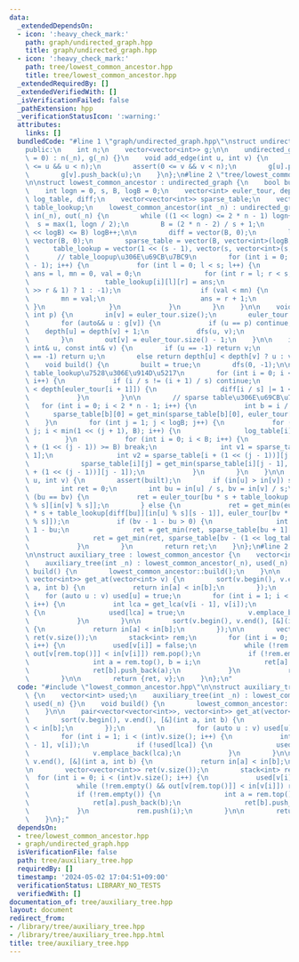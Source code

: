 ```yaml
---
data:
  _extendedDependsOn:
  - icon: ':heavy_check_mark:'
    path: graph/undirected_graph.hpp
    title: graph/undirected_graph.hpp
  - icon: ':heavy_check_mark:'
    path: tree/lowest_common_ancestor.hpp
    title: tree/lowest_common_ancestor.hpp
  _extendedRequiredBy: []
  _extendedVerifiedWith: []
  _isVerificationFailed: false
  _pathExtension: hpp
  _verificationStatusIcon: ':warning:'
  attributes:
    links: []
  bundledCode: "#line 1 \"graph/undirected_graph.hpp\"\nstruct undirected_graph {\n\
    public:\n    int n;\n    vector<vector<int>> g;\n\n    undirected_graph(int _n\
    \ = 0) : n(_n), g(_n) {}\n    void add_edge(int u, int v) {\n        assert(0\
    \ <= u && u < n);\n        assert(0 <= v && v < n);\n        g[u].push_back(v);\n\
    \        g[v].push_back(u);\n    }\n};\n#line 2 \"tree/lowest_common_ancestor.hpp\"\
    \n\nstruct lowest_common_ancestor : undirected_graph {\n    bool built = false;\n\
    \    int logn = 0, s, B, logB = 0;\n    vector<int> euler_tour, depth, in, out,\
    \ log_table, diff;\n    vector<vector<int>> sparse_table;\n    vector<vector<vector<int>>>\
    \ table_lookup;\n    lowest_common_ancestor(int _n) : undirected_graph(_n), depth(_n),\
    \ in(_n), out(_n) {\n        while ((1 << logn) <= 2 * n - 1) logn++;\n      \
    \  s = max(1, logn / 2);\n        B = (2 * n - 2) / s + 1;\n        while ((1\
    \ << logB) <= B) logB++;\n\n        diff = vector(B, 0);\n        log_table =\
    \ vector(B, 0);\n        sparse_table = vector(B, vector<int>(logB, -1));\n  \
    \      table_lookup = vector(1 << (s - 1), vector(s, vector<int>(s, -1)));\n \
    \       // table_loopup\u306E\u69CB\u7BC9\n        for (int i = 0; i < 1 << (s\
    \ - 1); i++) {\n            for (int l = 0; l < s; l++) {\n                int\
    \ ans = l, mn = 0, val = 0;\n                for (int r = l; r < s; r++) {\n \
    \                   table_lookup[i][l][r] = ans;\n                    val += ((i\
    \ >> r & 1) ? 1 : -1);\n                    if (val < mn) {\n                \
    \        mn = val;\n                        ans = r + 1;\n                   \
    \ }\n                }\n            }\n        }\n    }\n\n    void dfs(int v,\
    \ int p) {\n        in[v] = euler_tour.size();\n        euler_tour.emplace_back(v);\n\
    \        for (auto&& u : g[v]) {\n            if (u == p) continue;\n        \
    \    depth[u] = depth[v] + 1;\n            dfs(u, v);\n            euler_tour.emplace_back(v);\n\
    \        }\n        out[v] = euler_tour.size() - 1;\n    }\n\n    int get_min(const\
    \ int& u, const int& v) {\n        if (u == -1) return v;\n        else if (v\
    \ == -1) return u;\n        else return depth[u] < depth[v] ? u : v;\n    }\n\n\
    \    void build() {\n        built = true;\n        dfs(0, -1);\n\n        //\
    \ table_lookup\u7528\u306E\u914D\u5217\n        for (int i = 0; i < 2 * n - 2;\
    \ i++) {\n            if (i / s != (i + 1) / s) continue;\n            if (depth[euler_tour[i]]\
    \ < depth[euler_tour[i + 1]]) {\n                diff[i / s] |= 1 << (i % s);\n\
    \            }\n        }\n\n        // sparse table\u306E\u69CB\u7BC9\n     \
    \   for (int i = 0; i < 2 * n - 1; i++) {\n            int b = i / s;\n      \
    \      sparse_table[b][0] = get_min(sparse_table[b][0], euler_tour[i]);\n    \
    \    }\n        for (int j = 1; j < logB; j++) {\n            for (int i = 1 <<\
    \ j; i < min(1 << (j + 1), B); i++) {\n                log_table[i] = j;\n   \
    \         }\n            for (int i = 0; i < B; i++) {\n                if (i\
    \ + (1 << (j - 1)) >= B) break;\n                int v1 = sparse_table[i][j -\
    \ 1];\n                int v2 = sparse_table[i + (1 << (j - 1))][j - 1];\n   \
    \             sparse_table[i][j] = get_min(sparse_table[i][j - 1], sparse_table[i\
    \ + (1 << (j - 1))][j - 1]);\n            }\n        }\n    }\n\n    int get_lca(int\
    \ u, int v) {\n        assert(built);\n        if (in[u] > in[v]) swap(u, v);\n\
    \        int ret = 0;\n        int bu = in[u] / s, bv = in[v] / s;\n        if\
    \ (bu == bv) {\n            ret = euler_tour[bu * s + table_lookup[diff[bu]][in[u]\
    \ % s][in[v] % s]];\n        } else {\n            ret = get_min(euler_tour[bu\
    \ * s + table_lookup[diff[bu]][in[u] % s][s - 1]], euler_tour[bv * s + table_lookup[diff[bv]][0][in[v]\
    \ % s]]);\n            if (bv - 1 - bu > 0) {\n                int len = bv -\
    \ 1 - bu;\n                ret = get_min(ret, sparse_table[bu + 1][log_table[len]]);\n\
    \                ret = get_min(ret, sparse_table[bv - (1 << log_table[len])][log_table[len]]);\n\
    \            }\n        }\n        return ret;\n    }\n};\n#line 2 \"tree/auxiliary_tree.hpp\"\
    \n\nstruct auxiliary_tree : lowest_common_ancestor {\n    vector<int> used;\n\
    \    auxiliary_tree(int _n) : lowest_common_ancestor(_n), used(_n) {}\n    void\
    \ build() {\n        lowest_common_ancestor::build();\n    }\n\n    pair<vector<vector<int>>,\
    \ vector<int>> get_at(vector<int> v) {\n        sort(v.begin(), v.end(), [&](int\
    \ a, int b) {\n            return in[a] < in[b];\n        });\n        \n    \
    \    for (auto u : v) used[u] = true;\n        for (int i = 1; i < (int)v.size();\
    \ i++) {\n            int lca = get_lca(v[i - 1], v[i]);\n            if (!used[lca])\
    \ {\n                used[lca] = true;\n                v.emplace_back(lca);\n\
    \            }\n        }\n\n        sort(v.begin(), v.end(), [&](int a, int b)\
    \ {\n            return in[a] < in[b];\n        });\n\n        vector<vector<int>>\
    \ ret(v.size());\n        stack<int> rem;\n        for (int i = 0; i < (int)v.size();\
    \ i++) {\n            used[v[i]] = false;\n            while (!rem.empty() &&\
    \ out[v[rem.top()]] < in[v[i]]) rem.pop();\n            if (!rem.empty()) {\n\
    \                int a = rem.top(), b = i;\n                ret[a].push_back(b);\n\
    \                ret[b].push_back(a);\n            }\n            rem.push(i);\n\
    \        }\n\n        return {ret, v};\n    }\n};\n"
  code: "#include \"lowest_common_ancestor.hpp\"\n\nstruct auxiliary_tree : lowest_common_ancestor\
    \ {\n    vector<int> used;\n    auxiliary_tree(int _n) : lowest_common_ancestor(_n),\
    \ used(_n) {}\n    void build() {\n        lowest_common_ancestor::build();\n\
    \    }\n\n    pair<vector<vector<int>>, vector<int>> get_at(vector<int> v) {\n\
    \        sort(v.begin(), v.end(), [&](int a, int b) {\n            return in[a]\
    \ < in[b];\n        });\n        \n        for (auto u : v) used[u] = true;\n\
    \        for (int i = 1; i < (int)v.size(); i++) {\n            int lca = get_lca(v[i\
    \ - 1], v[i]);\n            if (!used[lca]) {\n                used[lca] = true;\n\
    \                v.emplace_back(lca);\n            }\n        }\n\n        sort(v.begin(),\
    \ v.end(), [&](int a, int b) {\n            return in[a] < in[b];\n        });\n\
    \n        vector<vector<int>> ret(v.size());\n        stack<int> rem;\n      \
    \  for (int i = 0; i < (int)v.size(); i++) {\n            used[v[i]] = false;\n\
    \            while (!rem.empty() && out[v[rem.top()]] < in[v[i]]) rem.pop();\n\
    \            if (!rem.empty()) {\n                int a = rem.top(), b = i;\n\
    \                ret[a].push_back(b);\n                ret[b].push_back(a);\n\
    \            }\n            rem.push(i);\n        }\n\n        return {ret, v};\n\
    \    }\n};"
  dependsOn:
  - tree/lowest_common_ancestor.hpp
  - graph/undirected_graph.hpp
  isVerificationFile: false
  path: tree/auxiliary_tree.hpp
  requiredBy: []
  timestamp: '2024-05-02 17:04:51+09:00'
  verificationStatus: LIBRARY_NO_TESTS
  verifiedWith: []
documentation_of: tree/auxiliary_tree.hpp
layout: document
redirect_from:
- /library/tree/auxiliary_tree.hpp
- /library/tree/auxiliary_tree.hpp.html
title: tree/auxiliary_tree.hpp
---
```

